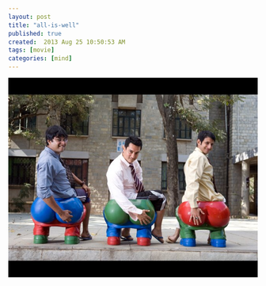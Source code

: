 ```yaml
---
layout: post
title: "all-is-well"
published: true
created:  2013 Aug 25 10:50:53 AM
tags: [movie]
categories: [mind]
---
```


![3 idiots](/images/all-is-well.jpg)

